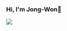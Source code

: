 ### Hi, I'm Jong-Won👋

![](https://user-images.githubusercontent.com/36485235/164783020-d6880791-83fb-4be5-95ee-7f5303e0e2f0.gif)
